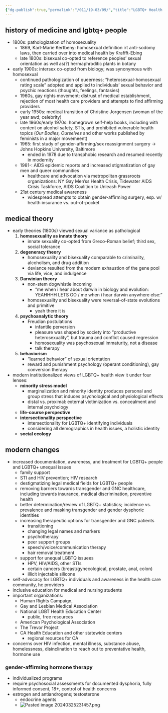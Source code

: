 ```yaml
---
{"dg-publish":true,"permalink":"/011/19-03/09/","title":"LGBTQ+ Health and Wellness","tags":["SJS310"],"created":"2024-09-26T13:45:04.177-07:00","updated":"2024-09-26T15:33:32.570-07:00"}
---
```


## history of medicine and lgbtq+ people
- 1800s: pathologization of homosexuality
	- 1869, Karl-Marie Kertbeny: homosexual definition irt anti-sodomy laws, then carried over into medical health by Kraffft-Ebing
	- late 1800s: bisexual co-opted to reference peoples’ sexual orientation as well as(?) hermaphroditic plants in botany
- early 1900s: intersex co-opted from biology; was synonymous with homosexual
	- continued pathologization of queerness; “heterosexual-homosexual rating scale” adopted and applied to individuals’ sexual behavior and psychic reactions (thoughts, feelings, fantasies)
	- 1960s, gay rights movement: distrust of medical establishment, rejection of most health care providers and attempts to find affirming providers
	- early 1950s: medical transition of Christine Jorgensen (woman of the year awd; celebrity)
	- late 1960s/early 1970s: homegrown self-help books, including with content on alcohol safety, STIs, and prohibited vulnerable health topics (*Our Bodies, Ourselves* and other works published by feminists in a major movemeent)
	- 1965: first study of gender-affirming/sex reassignment surgery → Johns Hopkins University, Baltimore
		- ended in 1978 due to transphobic research and resumed recently in modernity
	- 1981-: AIDS epidemic reports and increased stigmatization of gay men and queer communities
		- healthcare and advocation via metropolitan grassroots organizations: NY Gay Men’ss Health Crisis, Tidewater AIDS Crisis Taskforce, AIDS Coalition to Unleash Power
	- 21st century medical awareness
		- widespread attempts to obtain gender-affirming surgery, esp. w/ health insurance vs. out-of-pocket
## medical theory
- early theories (1800s) viewed sexual variance as pathological
	1. **homosexuality as innate theory**
		- innate sexuality co-opted from Greco-Roman belief; third sex, social tolerance
	2. **degeneracy theory**
		- homosexuality and bisexuality comparable to criminality, alcoholism, and drug addition
		- deviance resulted from the modern exhaustion of the gene pool via life, vice, and indulgence
	3. **Darwinian theory**
		- non-stem dogwhistle incoming
			- “me when i hear about darwin in biology and evolution: YEAHHHH LETS GO / me when i hear darwin anywhere else:”
		- homosexuality and bisexuality were reversal-of-state evolutions and primitive
			- yeah there it is
	4. **psychoanalytic theory**
		- Freudian postulations
			- infantile perversion
			- pleasure was shaped by society into “productive heterosexuality”, but trauma and conflict caused regression
			- homosexuality was psychosexual immaturity, not a disease
			- talk therapy
	5. **behaviorism**
		- “learned behavior” of sexual orientation
		- reward and punishment psychology (operant conditioning), gay conversion therapy
- modern institutionalized views of LGBTQ+ health view it under four lenses:
	- **minority stress model**
		- marginalization and minority identity produces personal and group stress that induces psychological and physiological effects
		- distal vs. proximal: external victimization vs. concealment and internal psychology
	- **life-course perspective**
	- **intersectionality perspective**
		- intersectionality for LGBTQ+ identifying individuals
		- considering all demographics in health issues, a holistic identity
	- **social ecology**
## modern changes
- increased documentation, awareness, and treatment for LGBTQ+ people and LGBTQ+ unequal issues
	- family support
	- STI and HIV prevention; HIV research
	- destigmatizing legal medical fields for LGBTQ+ people
	- removing barriers towards transgender and GNC healthcare, including towards insurance, medical discrimination, preventive health
	- better determination/review of LGBTQ+ statistics; incidence vs. prevalence and masking transgender and gender dysphoric identities
	- increasing therapeutic options for transgender and GNC patients
		- transitioning
		- changing legal names and markers
		- psychotherapy
		- peer support groups
		- speech/voice/communication therapy
		- hair removal treatment
	- support for unequal LGBTQ issuees
		- HPV, HIV/AIDS, other STIs
		- certain cancers (breast/gynecological, prostate, anal, colon)
		- illicit injectable silicone
- self-advocacy for LGBTQ+ individuals and awareness in the health care community, hc providers
- inclusive education for medical and nursing students
- important organizations:
	- Human Rights Campaign,
	- Gay and Lesbian Medical Association
	- National LGBT Health Education Center
		- public, free resources
	- American Psychological Association
	- The Trevor Project
	- CA Health Education and other statewide centers
		- regional reources for CA
- concerns over HIV infection, mental illness, substance abuse, homelessness, disinclination to reach out to preventative health, hormone use
### gender-affirming hormone therapy
- individualized programs
- require psychosocial assessments for documented dysphoria, fully informed consent, 18+, control of health concerns
- estrogen and antiandrogens; testosterone
	- endocrine agents
	- ![Pasted image 20240325231457.png](/img/user/090%20Images%20(Public)/Pasted%20image%2020240325231457.png)